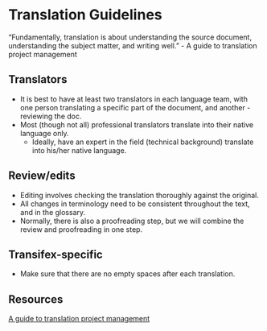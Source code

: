 # Translation Guidelines

“Fundamentally, translation is about understanding the source document, understanding the subject matter, and writing well.” 
                                                                                 - A guide to translation project management

## Translators
- It is best to have at least two translators in each language team, with one person translating a specific part of the document, and another - reviewing the doc.
- Most (though not all) professional translators translate into their native language only.
  - Ideally, have an expert in the field (technical background) translate into his/her native language. 

## Review/edits
- Editing involves checking the translation thoroughly against the original. 
- All changes in terminology need to be consistent throughout the text, and in the glossary. 
- Normally, there is also a proofreading step, but we will combine the review and proofreading in one step.

## Transifex-specific
- Make sure that there are no empty spaces after each translation.

## Resources
[A guide to translation project management](https://courses.comet.ucar.edu/pluginfile.php/27060/mod_resource/content/12/GuideToTranslationManagement_V1a_02102017_final.pdf)

